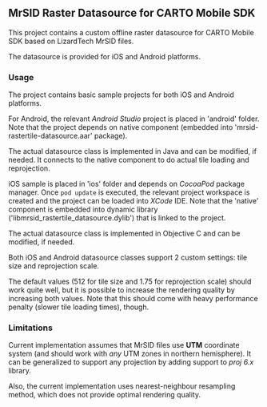 ## MrSID Raster Datasource for CARTO Mobile SDK


  

This project contains a custom offline raster datasource for CARTO Mobile SDK based on LizardTech MrSID files.

  
The datasource is provided for iOS and Android platforms.

  

### Usage

  
The project contains basic sample projects for both iOS and Android platforms.

For Android, the relevant *Android Studio* project is placed in 'android' folder. Note that the project depends on native component (embedded into 'mrsid-rastertile-datasource.aar' package).

The actual datasource class is implemented in Java and can be modified, if needed. It connects to the native component to do actual tile loading and reprojection.

iOS sample is placed in 'ios' folder and depends on *CocoaPod* package manager. Once `pod update` is executed, the relevant project workspace is created and the project can be loaded into *XCode* IDE. Note that the 'native' component is embedded into dynamic library ('libmrsid_rastertile_datasource.dylib') that is linked to the project.

The actual datasource class is implemented in Objective C and can be modified, if needed.


Both iOS and Android datasource classes support 2 custom settings: tile size and reprojection scale.

The default values (512 for tile size and 1.75 for reprojection scale) should work quite well, but it is possible to increase the rendering quality by increasing both values. Note that this should come with heavy performance penalty (slower tile loading times), though.


### Limitations


Current implementation assumes that MrSID files use **UTM** coordinate system (and should work with *any* UTM zones in northern hemisphere). It can be generalized to support any projection by adding support to *proj 6.x* library.

Also, the current implementation uses nearest-neighbour resampling method, which does not provide optimal rendering quality.
